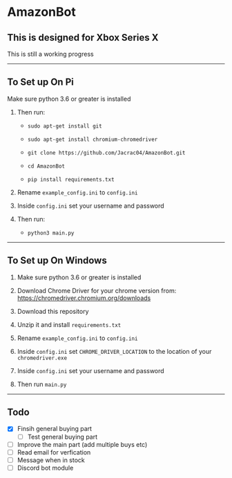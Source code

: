 # AmazonBot
## This is designed for Xbox Series X
This is still a working progress 

***

## To Set up On Pi

Make sure python 3.6 or greater is installed

1. Then run:

    * `sudo apt-get install git`

    * `sudo apt-get install chromium-chromedriver`

    * `git clone https://github.com/Jacrac04/AmazonBot.git`

    * `cd AmazonBot`

    * `pip install requirements.txt`

2. Rename `example_config.ini` to `config.ini` 

3. Inside `config.ini` set your username and password

4. Then run:
    * `python3 main.py`

***

## To Set up On Windows

1. Make sure python 3.6 or greater is installed

2. Download Chrome Driver for your chrome version from: https://chromedriver.chromium.org/downloads

3. Download this repository

4. Unzip it and install `requirements.txt`

5. Rename `example_config.ini` to `config.ini` 

6. Inside `config.ini` set `CHROME_DRIVER_LOCATION` to the location of your `chromedriver.exe`

7. Inside `config.ini` set your username and password

8. Then run `main.py`

***

## Todo

- [x] Finsih general buying part
  - [ ] Test general buying part
- [ ] Improve the main part (add multiple buys etc)
- [ ] Read email for verfication
- [ ] Message when in stock 
- [ ] Discord bot module
